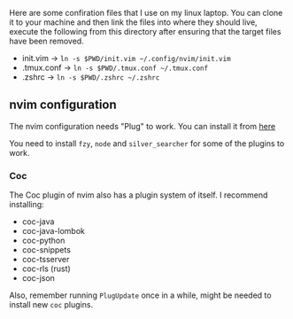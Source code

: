 Here are some confiration files that I use on my linux laptop. You can clone it to your machine and then link the files into where they should live, execute the following from this directory after ensuring that the target files have been removed.

* init.vim -> `ln -s $PWD/init.vim ~/.config/nvim/init.vim`
* .tmux.conf -> `ln -s $PWD/.tmux.conf ~/.tmux.conf`
* .zshrc -> `ln -s $PWD/.zshrc ~/.zshrc`

## nvim configuration

The nvim configuration needs "Plug" to work. You can install it from [here](https://github.com/junegunn/vim-plug)

You need to install `fzy`, `node` and `silver_searcher` for some of the plugins to work.

### Coc

The Coc plugin of nvim also has a plugin system of itself. I recommend installing:
* coc-java
* coc-java-lombok
* coc-python
* coc-snippets
* coc-tsserver
* coc-rls (rust)
* coc-json

Also, remember running `PlugUpdate` once in a while, might be needed to install new `coc` plugins.
